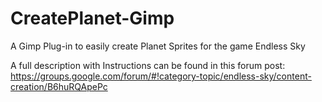 # CreatePlanet-Gimp
A Gimp Plug-in to easily create Planet Sprites for the game Endless Sky

A full description with Instructions can be found in this forum post: https://groups.google.com/forum/#!category-topic/endless-sky/content-creation/B6huRQApePc
